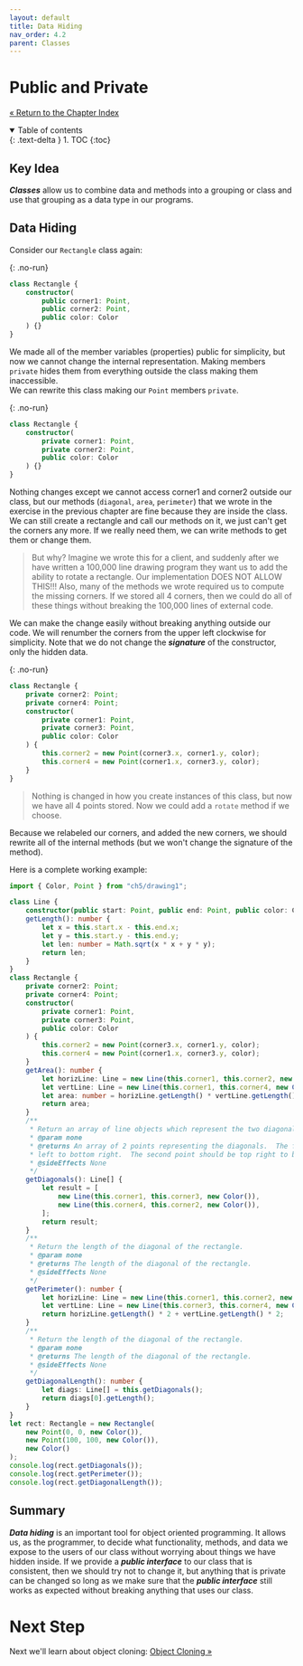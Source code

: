 ```yaml
---
layout: default
title: Data Hiding
nav_order: 4.2
parent: Classes
---
```


# Public and Private

[&laquo; Return to the Chapter Index](index.md)

<details open markdown="block">
  <summary>
    Table of contents
  </summary>
  {: .text-delta }
1. TOC
{:toc}
</details>

## Key Idea

**_Classes_** allow us to combine data and methods into a grouping or class and use that grouping as a data type in our programs.

## Data Hiding

Consider our `Rectangle` class again:

{: .no-run}

```typescript
class Rectangle {
    constructor(
        public corner1: Point,
        public corner2: Point,
        public color: Color
    ) {}
}
```

We made all of the member variables (properties) public for simplicity, but now we cannot change the internal representation.
Making members `private` hides them from everything outside the class making them inaccessible.  
We can rewrite this class making our `Point` members `private`.

{: .no-run}

```typescript
class Rectangle {
    constructor(
        private corner1: Point,
        private corner2: Point,
        public color: Color
    ) {}
}
```

Nothing changes except we cannot access corner1 and corner2 outside our class, but our methods (`diagonal`, `area`, `perimeter`) that we wrote in the exercise in the previous chapter are fine because they are inside the class.
We can still create a rectangle and call our methods on it, we just can't get the corners any more. If we really need them, we can write methods to get them or change them.

> But why? Imagine we wrote this for a client, and suddenly after we have written a 100,000 line drawing program they want us to add the ability to rotate a rectangle.
> Our implementation DOES NOT ALLOW THIS!!!
> Also, many of the methods we wrote required us to compute the missing corners. If we stored all 4 corners, then we could do all of these things without breaking the 100,000 lines of external code.

We can make the change easily without breaking anything outside our code. We will renumber the corners from the upper left clockwise for simplicity. Note that we do not change the **_signature_** of the constructor, only the hidden data.

{: .no-run}

```typescript
class Rectangle {
    private corner2: Point;
    private corner4: Point;
    constructor(
        private corner1: Point,
        private corner3: Point,
        public color: Color
    ) {
        this.corner2 = new Point(corner3.x, corner1.y, color);
        this.corner4 = new Point(corner1.x, corner3.y, color);
    }
}
```

> Nothing is changed in how you create instances of this class, but now we have all 4 points stored. Now we could add a `rotate` method if we choose.

Because we relabeled our corners, and added the new corners, we should rewrite all of the internal methods (but we won't change the signature of the method).

Here is a complete working example:

```typescript
import { Color, Point } from "ch5/drawing1";

class Line {
    constructor(public start: Point, public end: Point, public color: Color) {}
    getLength(): number {
        let x = this.start.x - this.end.x;
        let y = this.start.y - this.end.y;
        let len: number = Math.sqrt(x * x + y * y);
        return len;
    }
}
class Rectangle {
    private corner2: Point;
    private corner4: Point;
    constructor(
        private corner1: Point,
        private corner3: Point,
        public color: Color
    ) {
        this.corner2 = new Point(corner3.x, corner1.y, color);
        this.corner4 = new Point(corner1.x, corner3.y, color);
    }
    getArea(): number {
        let horizLine: Line = new Line(this.corner1, this.corner2, new Color());
        let vertLine: Line = new Line(this.corner1, this.corner4, new Color());
        let area: number = horizLine.getLength() * vertLine.getLength();
        return area;
    }
    /**
     * Return an array of line objects which represent the two diagonals of the rectangle.
     * @param none
     * @returns An array of 2 points representing the diagonals.  The first point in the array should be top
     * left to bottom right.  The second point should be top right to bottom left.
     * @sideEffects None
     */
    getDiagonals(): Line[] {
        let result = [
            new Line(this.corner1, this.corner3, new Color()),
            new Line(this.corner4, this.corner2, new Color()),
        ];
        return result;
    }
    /**
     * Return the length of the diagonal of the rectangle.
     * @param none
     * @returns The length of the diagonal of the rectangle.
     * @sideEffects None
     */
    getPerimeter(): number {
        let horizLine: Line = new Line(this.corner1, this.corner2, new Color());
        let vertLine: Line = new Line(this.corner3, this.corner4, new Color());
        return horizLine.getLength() * 2 + vertLine.getLength() * 2;
    }
    /**
     * Return the length of the diagonal of the rectangle.
     * @param none
     * @returns The length of the diagonal of the rectangle.
     * @sideEffects None
     */
    getDiagonalLength(): number {
        let diags: Line[] = this.getDiagonals();
        return diags[0].getLength();
    }
}
let rect: Rectangle = new Rectangle(
    new Point(0, 0, new Color()),
    new Point(100, 100, new Color()),
    new Color()
);
console.log(rect.getDiagonals());
console.log(rect.getPerimeter());
console.log(rect.getDiagonalLength());
```

## Summary

**_Data hiding_** is an important tool for object oriented programming. It allows us, as the programmer, to decide what functionality, methods, and data we expose to the users of our class without worrying about things we have hidden inside.
If we provide a **_public interface_** to our class that is consistent, then we should try not to change it, but anything that is private can be changed so long as we make sure that the **_public interface_** still works as expected without breaking anything that uses our class.

# Next Step

Next we'll learn about object cloning: [Object Cloning &raquo;](../4-classes/clone.md)
